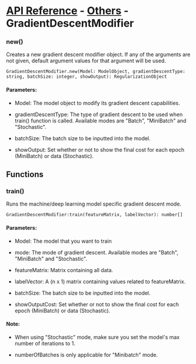 # [API Reference](../../API.md) - [Others](../Others.md) - GradientDescentModifier

### new()

Creates a new gradient descent modifier object. If any of the arguments are not given, default argument values for that argument will be used.

```
GradientDescentModifier.new(Model: ModelObject, gradientDescentType: string, batchSize: integer, showOutput): RegularizationObject
```

#### Parameters:

* Model: The model object to modify its gradient descent capabilities.

* gradientDescentType: The type of gradient descent to be used when train() function is called. Available modes are "Batch", "MiniBatch" and "Stochastic".

* batchSize: The batch size to be inputted into the model.

* showOutput: Set whether or not to show the final cost for each epoch (MiniBatch) or data (Stochastic).

## Functions

### train()

Runs the machine/deep learning model specific gradient descent mode.

```
GradientDescentModifier:train(featureMatrix, labelVector): number[]
```

#### Parameters:

* Model: The model that you want to train

* mode: The mode of gradient descent. Available modes are "Batch", "MiniBatch" and "Stochastic".

* featureMatrix: Matrix containing all data.

* labelVector: A (n x 1) matrix containing values related to featureMatrix.

* batchSize: The batch size to be inputted into the model.

* showOutputCost: Set whether or not to show the final cost for each epoch (MiniBatch) or data (Stochastic).

#### Note:

* When using "Stochastic" mode, make sure you set the model's max number of iterations to 1.

* numberOfBatches is only applicable for "Minibatch" mode.
